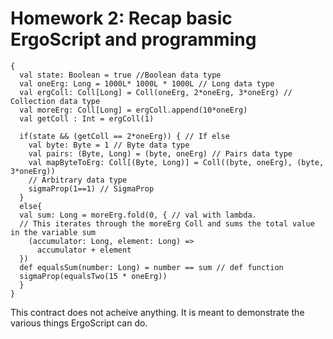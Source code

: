 
# Homework 2: Recap basic ErgoScript and programming

```
{
  val state: Boolean = true //Boolean data type
  val oneErg: Long = 1000L* 1000L * 1000L // Long data type
  val ergColl: Coll[Long] = Coll(oneErg, 2*oneErg, 3*oneErg) // Collection data type
  val moreErg: Coll[Long] = ergColl.append(10*oneErg)
  val getColl : Int = ergColl(1)

  if(state && (getColl == 2*oneErg)) { // If else
    val byte: Byte = 1 // Byte data type
    val pairs: (Byte, Long) = (byte, oneErg) // Pairs data type
    val mapByteToErg: Coll[(Byte, Long)] = Coll((byte, oneErg), (byte, 3*oneErg))
    // Arbitrary data type
    sigmaProp(1==1) // SigmaProp
  }
  else{
  val sum: Long = moreErg.fold(0, { // val with lambda.
  // This iterates through the moreErg Coll and sums the total value in the variable sum
    (accumulator: Long, element: Long) =>
      accumulator + element
  })
  def equalsSum(number: Long) = number == sum // def function
  sigmaProp(equalsTwo(15 * oneErg))
  }
}
```
This contract does not acheive anything. It is meant to demonstrate the various things ErgoScript can do. 

